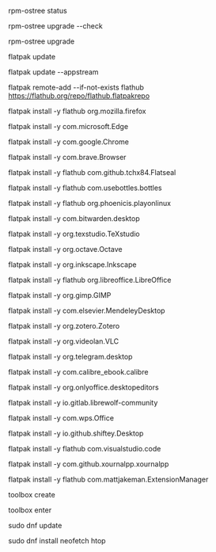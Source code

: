 rpm-ostree status

rpm-ostree upgrade --check

rpm-ostree upgrade

flatpak update

flatpak update --appstream

flatpak remote-add --if-not-exists flathub https://flathub.org/repo/flathub.flatpakrepo

flatpak install -y flathub org.mozilla.firefox

flatpak install -y com.microsoft.Edge

flatpak install -y com.google.Chrome

flatpak install -y com.brave.Browser

flatpak install -y flathub com.github.tchx84.Flatseal

flatpak install -y flathub com.usebottles.bottles

flatpak install -y flathub org.phoenicis.playonlinux

flatpak install -y com.bitwarden.desktop 

flatpak install -y org.texstudio.TeXstudio

flatpak install -y org.octave.Octave

flatpak install -y org.inkscape.Inkscape

flatpak install -y flathub org.libreoffice.LibreOffice

flatpak install -y org.gimp.GIMP

flatpak install -y com.elsevier.MendeleyDesktop

flatpak install -y org.zotero.Zotero

flatpak install -y org.videolan.VLC 

flatpak install -y org.telegram.desktop

flatpak install -y com.calibre_ebook.calibre

flatpak install -y org.onlyoffice.desktopeditors

flatpak install -y io.gitlab.librewolf-community

flatpak install -y com.wps.Office

flatpak install -y io.github.shiftey.Desktop

flatpak install -y flathub com.visualstudio.code

flatpak install -y com.github.xournalpp.xournalpp

flatpak install -y flathub com.mattjakeman.ExtensionManager

toolbox create

toolbox enter

sudo dnf update

sudo dnf install neofetch htop
